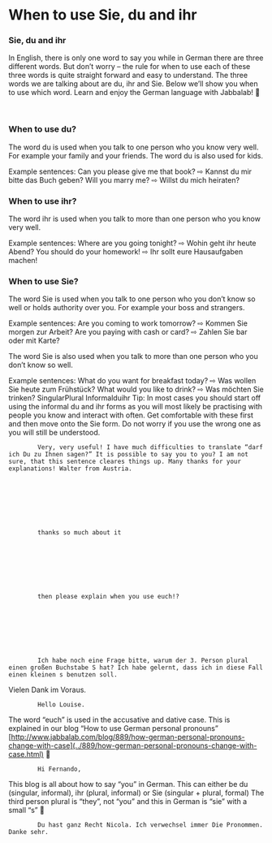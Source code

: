 # When to use Sie, du and ihr

[](http://www.jabbalab.com/blog/wp-content/uploads/2010/06/you-du-sie-ihr.jpg)

### Sie, du and ihr

In English, there is only one word to say you while in German there are three different words. But don’t worry – the rule for when to use each of these three words is quite straight forward and easy to understand. The three words we are talking about are du, ihr and Sie. Below we’ll show you when to use which word. Learn and enjoy the German language with Jabbalab! 🙂

 

### When to use du?

The word du is used when you talk to one person who you know very well. For example your family and your friends. The word du is also used for kids.

Example sentences:
Can you please give me that book? ⇨ Kannst du mir bitte das Buch geben?
Will you marry me? ⇨ Willst du mich heiraten? 

### When to use ihr?

The word ihr is used when you talk to more than one person who you know very well.

Example sentences:
Where are you going tonight? ⇨ Wohin geht ihr heute Abend?
You should do your homework! ⇨ Ihr sollt eure Hausaufgaben machen!

### When to use Sie?

The word Sie is used when you talk to one person who you don’t know so well or holds authority over you. For example your boss and strangers.

Example sentences:
Are you coming to work tomorrow? ⇨ Kommen Sie morgen zur Arbeit?
Are you paying with cash or card? ⇨ Zahlen Sie bar oder mit Karte?

The word Sie is also used when you talk to more than one person who you don’t know so well.

Example sentences:
What do you want for breakfast today? ⇨ Was wollen Sie heute zum Frühstück?
What would you like to drink? ⇨ Was möchten Sie trinken?
SingularPlural
Informalduihr
Tip: In most cases you should start off using the informal du and ihr forms as you will most likely be practising with people you know and interact with often. Get comfortable with these first and then move onto the Sie form. Do not worry if you use the wrong one as you will still be understood.

                    


        
        
            Very, very useful! I have much difficulties to translate “darf ich Du zu Ihnen sagen?” It is possible to say you to you? I am not sure, that this sentence cleares things up. Many thanks for your explanations! Walter from Austria.

        

    


        
        
            thanks so much about it

        

    


        
        
            then please explain when you use euch!?

        

    


        
        
            Ich habe noch eine Frage bitte, warum der 3. Person plural einen großen Buchstabe S hat? Ich habe gelernt, dass ich in diese Fall einen kleinen s benutzen soll.
Vielen Dank im Voraus.

        

    


        
        
            Hello Louise. 
The word “euch” is used in the accusative and dative case. 
This is explained in our blog “How to use German personal pronouns” [http://www.jabbalab.com/blog/889/how-german-personal-pronouns-change-with-case](../889/how-german-personal-pronouns-change-with-case.html) 🙂

        

    


        
        
            Hi Fernando,
This blog is all about how to say “you” in German. This can either be du (singular, informal), ihr (plural, informal) or Sie (singular + plural, formal)
The third person plural is “they”, not “you” and this in German is “sie” with a small “s” 🙂

        

    


        
        
            Du hast ganz Recht Nicola. Ich verwechsel immer Die Pronommen. Danke sehr.

        

    
